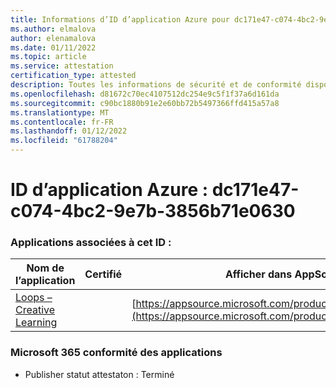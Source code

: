 ```yaml
---
title: Informations d’ID d’application Azure pour dc171e47-c074-4bc2-9e7b-3856b71e0630
ms.author: elmalova
author: elenamalova
ms.date: 01/11/2022
ms.topic: article
ms.service: attestation
certification_type: attested
description: Toutes les informations de sécurité et de conformité disponibles pour dc171e47-c074-4bc2-9e7b-3856b71e0630.
ms.openlocfilehash: d81672c70ec4107512dc254e9c5f1f37a6d161da
ms.sourcegitcommit: c90bc1880b91e2e60bb72b5497366ffd415a57a8
ms.translationtype: MT
ms.contentlocale: fr-FR
ms.lasthandoff: 01/12/2022
ms.locfileid: "61788204"
---
```

# <a name="azure-app-id-dc171e47-c074-4bc2-9e7b-3856b71e0630"></a>ID d’application Azure : dc171e47-c074-4bc2-9e7b-3856b71e0630


### <a name="apps-associated-with-this-id"></a>Applications associées à cet ID :
| **Nom de l’application** | **Certifié** | **Afficher dans AppSource** |
|--------------|---------------|-----------------------|
| [Loops – Creative Learning](https://docs.microsoft.com/microsoft-365-app-certification/forward/WA200003074) |  | [https://appsource.microsoft.com/product/office/WA200003074](https://appsource.microsoft.com/product/office/WA200003074) |

### <a name="microsoft-365-app-compliance-status"></a>Microsoft 365 conformité des applications
- Publisher statut attestaton : Terminé
